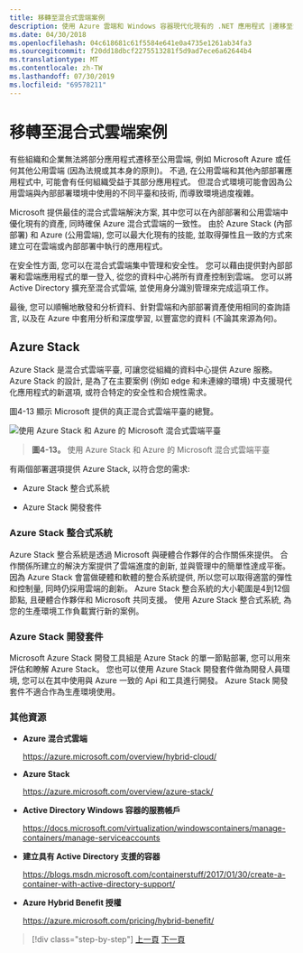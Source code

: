 ```yaml
---
title: 移轉至混合式雲端案例
description: 使用 Azure 雲端和 Windows 容器現代化現有的 .NET 應用程式 |遷移至混合式雲端案例
ms.date: 04/30/2018
ms.openlocfilehash: 04c618681c61f5584e641e0a4735e1261ab34fa3
ms.sourcegitcommit: f20dd18dbcf2275513281f5d9ad7ece6a62644b4
ms.translationtype: MT
ms.contentlocale: zh-TW
ms.lasthandoff: 07/30/2019
ms.locfileid: "69578211"
---
```

# <a name="migrate-to-hybrid-cloud-scenarios"></a>移轉至混合式雲端案例

有些組織和企業無法將部分應用程式遷移至公用雲端, 例如 Microsoft Azure 或任何其他公用雲端 (因為法規或其本身的原則)。 不過, 在公用雲端和其他內部部署應用程式中, 可能會有任何組織受益于其部分應用程式。 但混合式環境可能會因為公用雲端與內部部署環境中使用的不同平臺和技術, 而導致環境過度複雜。

Microsoft 提供最佳的混合式雲端解決方案, 其中您可以在內部部署和公用雲端中優化現有的資產, 同時確保 Azure 混合式雲端的一致性。 由於 Azure Stack (內部部署) 和 Azure (公用雲端), 您可以最大化現有的技能, 並取得彈性且一致的方式來建立可在雲端或內部部署中執行的應用程式。

在安全性方面, 您可以在混合式雲端集中管理和安全性。 您可以藉由提供對內部部署和雲端應用程式的單一登入, 從您的資料中心將所有資產控制到雲端。 您可以將 Active Directory 擴充至混合式雲端, 並使用身分識別管理來完成這項工作。

最後, 您可以順暢地散發和分析資料、針對雲端和內部部署資產使用相同的查詢語言, 以及在 Azure 中套用分析和深度學習, 以豐富您的資料 (不論其來源為何)。

## <a name="azure-stack"></a>Azure Stack

Azure Stack 是混合式雲端平臺, 可讓您從組織的資料中心提供 Azure 服務。 Azure Stack 的設計, 是為了在主要案例 (例如 edge 和未連線的環境) 中支援現代化應用程式的新選項, 或符合特定的安全性和合規性需求。

圖4-13 顯示 Microsoft 提供的真正混合式雲端平臺的總覽。

![使用 Azure Stack 和 Azure 的 Microsoft 混合式雲端平臺](./media/image13.jpg)

> **圖4-13。** 使用 Azure Stack 和 Azure 的 Microsoft 混合式雲端平臺

有兩個部署選項提供 Azure Stack, 以符合您的需求:

- Azure Stack 整合式系統

- Azure Stack 開發套件

### <a name="azure-stack-integrated-systems"></a>Azure Stack 整合式系統

Azure Stack 整合系統是透過 Microsoft 與硬體合作夥伴的合作關係來提供。 合作關係所建立的解決方案提供了雲端進度的創新, 並與管理中的簡單性達成平衡。 因為 Azure Stack 會當做硬體和軟體的整合系統提供, 所以您可以取得適當的彈性和控制量, 同時仍採用雲端的創新。 Azure Stack 整合系統的大小範圍是4到12個節點, 且硬體合作夥伴和 Microsoft 共同支援。 使用 Azure Stack 整合式系統, 為您的生產環境工作負載實行新的案例。

### <a name="azure-stack-development-kit"></a>Azure Stack 開發套件

Microsoft Azure Stack 開發工具組是 Azure Stack 的單一節點部署, 您可以用來評估和瞭解 Azure Stack。 您也可以使用 Azure Stack 開發套件做為開發人員環境, 您可以在其中使用與 Azure 一致的 Api 和工具進行開發。 Azure Stack 開發套件不適合作為生產環境使用。

### <a name="additional-resources"></a>其他資源

- **Azure 混合式雲端**

    <https://azure.microsoft.com/overview/hybrid-cloud/>

- **Azure Stack**

    <https://azure.microsoft.com/overview/azure-stack/>

- **Active Directory Windows 容器的服務帳戶**

    <https://docs.microsoft.com/virtualization/windowscontainers/manage-containers/manage-serviceaccounts>

- **建立具有 Active Directory 支援的容器**

    <https://blogs.msdn.microsoft.com/containerstuff/2017/01/30/create-a-container-with-active-directory-support/>

- **Azure Hybrid Benefit 授權**

    <https://azure.microsoft.com/pricing/hybrid-benefit/>

>[!div class="step-by-step"]
>[上一頁](modernize-your-apps-lifecycle-with-ci-cd-pipelines-and-devops-tools-in-the-cloud.md)
>[下一頁](../walkthroughs-technical-get-started-overview.md)
